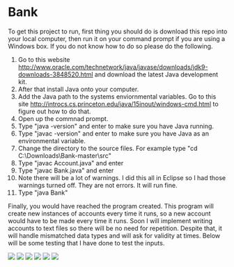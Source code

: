 # Bank

To get this project to run, first thing you should do is download this repo into your local computer, then run it on your command prompt if you are using a Windows box. If you do not know how to do so please do the following.

1. Go to this website http://www.oracle.com/technetwork/java/javase/downloads/jdk9-downloads-3848520.html and download the latest Java development kit.
2. After that install Java onto your computer.
3. Add the Java path to the systems enviornmental variables. Go to this site http://introcs.cs.princeton.edu/java/15inout/windows-cmd.html to figure out how to do that.
4. Open up the commnad prompt.
5. Type "java -version" and enter to make sure you have Java running.
6. Type "javac -version" and enter to make sure you have Java as an environmental variable.
7. Change the directory to the source files. For example type "cd C:\Downloads\Bank-master\src"
8. Type "javac Account.java" and enter
9. Type "javac Bank.java" and enter
10. Note there will be a lot of warnings. I did this all in Eclipse so I had those warnings turned off. They are not errors. It will run fine.
11. Type "java Bank"

Finally, you would have reached the program created. This program will create new instances of accounts every time it runs, so a new account would have to be made every time it runs. Soon I will implement writing accounts to text files so there will be no need for repetition. Despite that, it will handle mismatched data types and will ask for validity at times. Below will be some testing that I have done to test the inputs.

<img src="Testing\creat_menu.PNG">
<img src="Testing\manag_menu.PNG">
<img src="Testing\manag_menu2.PNG">
<img src="Testing\manag_menu3.PNG">
<img src="Testing\maint_menu.PNG">
<img src="Testing\exitt_menu.PNG">
